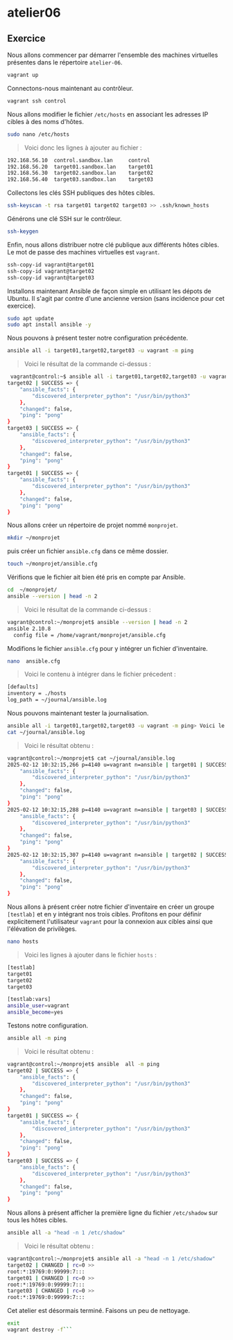 # atelier06

## Exercice

Nous allons commencer par démarrer l'ensemble des machines virtuelles présentes dans le répertoire `atelier-06`.

```sh
vagrant up
```

Connectons-nous maintenant au contrôleur.

```sh 
vagrant ssh control
```

Nous allons modifier le fichier `/etc/hosts` en associant les adresses IP cibles à des noms d'hôtes.

```sh
sudo nano /etc/hosts
```

> Voici donc les lignes à ajouter au fichier :

```sh
192.168.56.10  control.sandbox.lan     control
192.168.56.20  target01.sandbox.lan    target01
192.168.56.30  target02.sandbox.lan    target02
192.168.56.40  target03.sandbox.lan    target03
```

Collectons les clés SSH publiques des hôtes cibles.

```sh
ssh-keyscan -t rsa target01 target02 target03 >> .ssh/known_hosts
```

Générons une clé SSH sur le contrôleur.

```sh
ssh-keygen
```

Enfin, nous allons distribuer notre clé publique aux différents hôtes cibles.
Le mot de passe des machines virtuelles est `vagrant`.

```sh
ssh-copy-id vagrant@target01
ssh-copy-id vagrant@target02
ssh-copy-id vagrant@target03
```

Installons maintenant Ansible de façon simple en utilisant les dépots de Ubuntu.
Il s'agit par contre d'une ancienne version (sans incidence pour cet exercice).

```sh
sudo apt update
sudo apt install ansible -y
```

Nous pouvons à présent tester notre configuration précédente.

```sh
ansible all -i target01,target02,target03 -u vagrant -m ping
```

> Voici le résultat de la commande ci-dessus :

```sh
 vagrant@control:~$ ansible all -i target01,target02,target03 -u vagrant -m ping
target02 | SUCCESS => {
    "ansible_facts": {
        "discovered_interpreter_python": "/usr/bin/python3"
    },
    "changed": false,
    "ping": "pong"
}
target03 | SUCCESS => {
    "ansible_facts": {
        "discovered_interpreter_python": "/usr/bin/python3"
    },
    "changed": false,
    "ping": "pong"
}
target01 | SUCCESS => {
    "ansible_facts": {
        "discovered_interpreter_python": "/usr/bin/python3"
    },
    "changed": false,
    "ping": "pong"
}
```

Nous allons créer un répertoire de projet nommé `monprojet`.

```sh
mkdir ~/monprojet
```

puis créer un fichier `ansible.cfg` dans ce même dossier. 

```sh
touch ~/monprojet/ansible.cfg
```

Vérifions que le fichier ait bien été pris en compte par Ansible.

```sh
cd  ~/monprojet/
ansible --version | head -n 2
```

> Voici le résultat de la commande ci-dessus :

```sh
vagrant@control:~/monprojet$ ansible --version | head -n 2
ansible 2.10.8
  config file = /home/vagrant/monprojet/ansible.cfg
```

Modifions le fichier `ansible.cfg` pour y intégrer un fichier d'inventaire. 

```sh
nano  ansible.cfg
```

> Voici le contenu à intégrer dans le fichier précedent : 

```sh
[defaults]
inventory = ./hosts
log_path = ~/journal/ansible.log
```

Nous pouvons maintenant tester la journalisation. 

```sh
ansible all -i target01,target02,target03 -u vagrant -m ping> Voici le contenu à intégrer dans le fichier précedent : 
cat ~/journal/ansible.log
```

> Voici le résultat obtenu : 

```sh 
vagrant@control:~/monprojet$ cat ~/journal/ansible.log 
2025-02-12 10:32:15,266 p=4140 u=vagrant n=ansible | target01 | SUCCESS => {
    "ansible_facts": {
        "discovered_interpreter_python": "/usr/bin/python3"
    },
    "changed": false,
    "ping": "pong"
}
2025-02-12 10:32:15,288 p=4140 u=vagrant n=ansible | target03 | SUCCESS => {
    "ansible_facts": {
        "discovered_interpreter_python": "/usr/bin/python3"
    },
    "changed": false,
    "ping": "pong"
}
2025-02-12 10:32:15,307 p=4140 u=vagrant n=ansible | target02 | SUCCESS => {
    "ansible_facts": {
        "discovered_interpreter_python": "/usr/bin/python3"
    },
    "changed": false,
    "ping": "pong"
}
```

Nous allons à présent créer notre fichier d'inventaire en créer un groupe `[testlab]` et en y intégrant nos trois cibles.
Profitons en pour définir explicitement l'utilisateur `vagrant` pour la connexion aux cibles ainsi que l'élévation de privilèges.

```sh
nano hosts
```

> Voici les lignes à ajouter dans le fichier `hosts` : 

```sh
[testlab]
target01
target02
target03

[testlab:vars]
ansible_user=vagrant
ansible_become=yes
```

Testons notre configuration. 

```sh
ansible all -m ping
```

> Voici le résultat obtenu :

```sh
vagrant@control:~/monprojet$ ansible  all -m ping
target02 | SUCCESS => {
    "ansible_facts": {
        "discovered_interpreter_python": "/usr/bin/python3"
    },
    "changed": false,
    "ping": "pong"
}
target01 | SUCCESS => {
    "ansible_facts": {
        "discovered_interpreter_python": "/usr/bin/python3"
    },
    "changed": false,
    "ping": "pong"
}
target03 | SUCCESS => {
    "ansible_facts": {
        "discovered_interpreter_python": "/usr/bin/python3"
    },
    "changed": false,
    "ping": "pong"
}
```

Nous allons à présent afficher la première ligne du fichier `/etc/shadow` sur tous les hôtes cibles.

```sh
ansible all -a "head -n 1 /etc/shadow"
```

> Voici le résultat obtenu :

```sh
vagrant@control:~/monprojet$ ansible all -a "head -n 1 /etc/shadow"
target02 | CHANGED | rc=0 >>
root:*:19769:0:99999:7:::
target01 | CHANGED | rc=0 >>
root:*:19769:0:99999:7:::
target03 | CHANGED | rc=0 >>
root:*:19769:0:99999:7:::
```

Cet atelier est désormais terminé.
Faisons un peu de nettoyage.

```sh
exit 
vagrant destroy -f```

